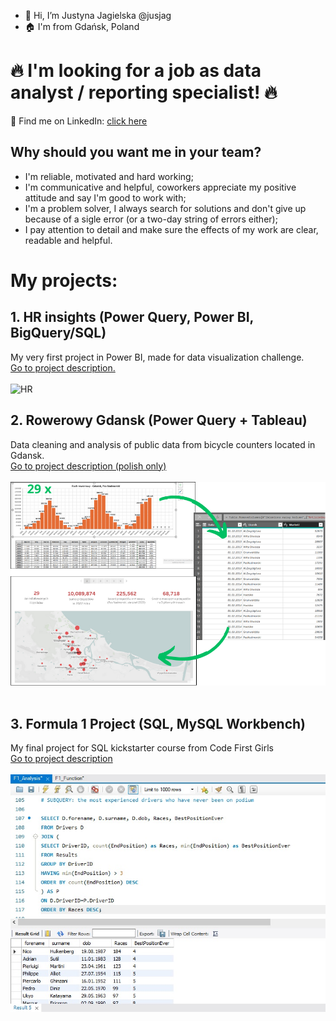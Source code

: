 - 👋 Hi, I’m Justyna Jagielska @jusjag
- 🏠 I'm from Gdańsk, Poland

# 🔥 I'm looking for a job as data analyst / reporting specialist! 🔥
 🔗 Find me on LinkedIn: <a href="https://www.linkedin.com/in/justynajagielska/">click here</a>

## Why should you want me in your team?
- I'm reliable, motivated and hard working;
- I'm communicative and helpful, coworkers appreciate my positive attitude and say I'm good to work with;
- I'm a problem solver, I always search for solutions and don't give up because of a sigle error (or a two-day string of errors either);
- I pay attention to detail and make sure the effects of my work are clear, readable and helpful.

# My projects:

## 1. HR insights (Power Query, Power BI, BigQuery/SQL)
My very first project in Power BI, made for data visualization challenge.<br>
<a href="https://github.com/jusjag/HR_insights">Go to project description.</a><br><br>
![HR](https://github.com/jusjag/DiM_HR_insights/blob/main/Screenshots/HR_insights_GH.jpg)

## 2. Rowerowy Gdansk (Power Query + Tableau)
Data cleaning and analysis of public data from bicycle counters located in Gdansk.<br>
<a href="https://github.com/jusjag/RowerowyGdansk">Go to project description (polish only)</a><br><br>
![RowerowyGdansk_header](https://raw.githubusercontent.com/jusjag/RowerowyGdansk/main/Screenshots/RG_GitHub_logo.png)
<br><br>
## 3. Formula 1 Project (SQL, MySQL Workbench)
My final project for SQL kickstarter course from Code First Girls<br>
<a href="https://github.com/jusjag/CodeFirstGirls_Formula1">Go to project description</a><br><br>
![CFG_F1_header](https://raw.githubusercontent.com/jusjag/CodeFirstGirls_Formula1/main/Project_Screenshots/3.2.Subquery2-code-output.jpg)

